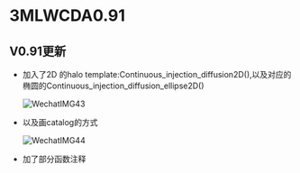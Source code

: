 # 3MLWCDA0.91


## V0.91更新
* 加入了2D 的halo template:Continuous_injection_diffusion2D(),以及对应的椭圆的Continuous_injection_diffusion_ellipse2D()

  ![WechatIMG43](https://github.com/xiahouwenyu/3MLWCDA0.91/assets/28709581/83b0a0f8-1946-4c3c-8bdc-863fe68c07ed)
* 以及画catalog的方式

  ![WechatIMG44](https://github.com/xiahouwenyu/3MLWCDA0.91/assets/28709581/64727bd1-e618-4b46-83ee-bc196650949d)
* 加了部分函数注释

